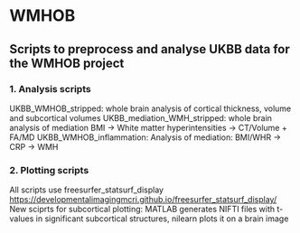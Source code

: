 # WMHOB
## Scripts to preprocess and analyse UKBB data for the WMHOB project
### 1. Analysis scripts
UKBB_WMHOB_stripped: whole brain analysis of cortical thickness, volume and subcortical volumes
UKBB_mediation_WMH_stripped: whole brain analysis of mediation BMI -> White matter hyperintensities -> CT/Volume + FA/MD
UKBB_WMHOB_inflammation: Analysis of mediation: BMI/WHR -> CRP -> WMH
### 2. Plotting scripts
All scripts use freesurfer_statsurf_display https://developmentalimagingmcri.github.io/freesurfer_statsurf_display/
New sciprts for subcortical plotting: MATLAB generates NIFTI files with t-values in significant subcortical structures, nilearn plots it on a brain image
